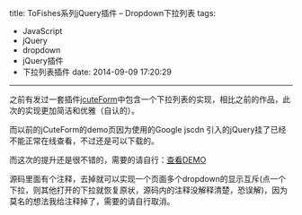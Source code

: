 title: ToFishes系列jQuery插件 – Dropdown下拉列表
tags:
  - JavaScript
  - jQuery
  - dropdown
  - jQuery插件
  - 下拉列表插件
date: 2014-09-09 17:20:29
---

之前有发过一套插件[jcuteForm](http://demo.cssor.com/jcuteform/)中包含一个下拉列表的实现，相比之前的作品，此次的实现更加简洁和优雅（自认的）。

而以前的jCuteForm的demo页因为使用的Google jscdn 引入的jQuery挂了已经不能正常在线查看，不过还是可以下载的。

而这次的提升还是很不错的，需要的请自行：[查看DEMO](http://demo.cssor.com/dropdown/ "tofishes系列jQuery插件Dropdown下拉列表")

源码里面有个注释，去掉就可以实现一个页面多个dropdown的显示互斥(点一个下拉，则其他打开的下拉就恢复原状，源码内的注释没解释清楚，恐误解)，因为莫名的想法我给注释掉了，需要的请自行取消。